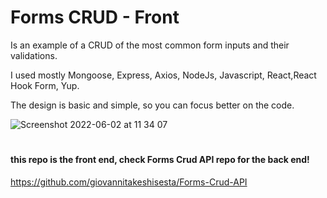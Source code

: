 # Forms CRUD - Front
Is an example of a CRUD of the most common form inputs and their validations.

I used mostly Mongoose, Express, Axios, NodeJs, Javascript, React,React Hook Form, Yup.

The design is basic and simple,  so you can focus better on the code.

![Screenshot 2022-06-02 at 11 34 07](https://user-images.githubusercontent.com/92851612/171602075-f74ed352-08f0-452d-899f-e518d7517d5a.png)


#
#### this repo is the front end, check Forms Crud API repo for the back end!
https://github.com/giovannitakeshisesta/Forms-Crud-API
